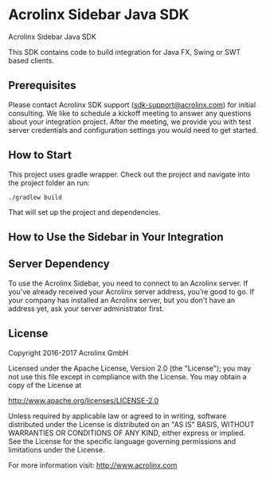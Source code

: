 # Acrolinx Sidebar Java SDK

Acrolinx Sidebar Java SDK

This SDK contains code to build integration for Java FX, Swing or SWT based clients.

## Prerequisites

Please contact Acrolinx SDK support (sdk-support@acrolinx.com) for initial consulting.
We like to schedule a kickoff meeting to answer any questions about your integration project.
After the meeting, we provide you with test server credentials and configuration settings you would need to get started.

## How to Start

This project uses gradle wrapper. Check out the project and navigate into the project folder an run:

```
./gradlew build
```

That will set up the project and dependencies.

## How to Use the Sidebar in Your Integration



## Server Dependency

To use the Acrolinx Sidebar, you need to connect to an Acrolinx server. If you've already received your Acrolinx server address,
you’re good to go. If your company has installed an Acrolinx server, but you don't have an address yet, ask your server administrator first.

## License

Copyright 2016-2017 Acrolinx GmbH

Licensed under the Apache License, Version 2.0 (the "License");
you may not use this file except in compliance with the License.
You may obtain a copy of the License at

http://www.apache.org/licenses/LICENSE-2.0

Unless required by applicable law or agreed to in writing, software
distributed under the License is distributed on an "AS IS" BASIS,
WITHOUT WARRANTIES OR CONDITIONS OF ANY KIND, either express or implied.
See the License for the specific language governing permissions and
limitations under the License.

For more information visit: http://www.acrolinx.com
